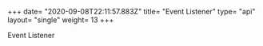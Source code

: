 +++
date= "2020-09-08T22:11:57.883Z"
title= "Event Listener"
type= "api"
layout= "single"
weight= 13
+++

Event Listener